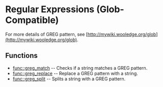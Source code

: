 # Regular Expressions (Glob-Compatible)
For more details of GREG pattern, see [http://mywiki.wooledge.org/glob](http://mywiki.wooledge.org/glob).
## Functions
* [func::greg_match](greg/greg_match.sh.md) -- Checks if a string matches a GREG pattern.
* [func::greg_replace](greg/greg_replace.sh.md) -- Replace a GREG pattern with a string.
* [func::greg_split](greg/greg_split.sh.md) -- Splits a string with a GREG pattern.
